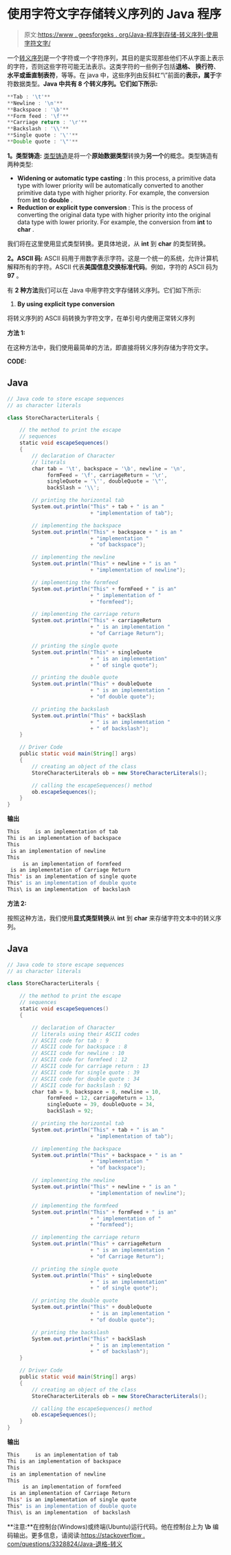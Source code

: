# 使用字符文字存储转义序列的 Java 程序

> 原文:[https://www . geesforgeks . org/Java-程序到存储-转义序列-使用字符文字/](https://www.geeksforgeeks.org/java-program-to-store-escape-sequence-using-character-literals/)

一个[转义序列](https://www.geeksforgeeks.org/escape-sequences-in-java/)是一个字符或一个字符序列，其目的是实现那些他们不从字面上表示的字符，否则这些字符可能无法表示。这类字符的一些例子包括**退格、** **换行符**、**水平或垂直制表符**，等等。在 java 中，这些序列由反斜杠“\”前面的**表示，属于**字符数据类型。**Java 中共有 **8 个转义序列**。它们如下所示:**

```java
**Tab : '\t'**
**Newline : '\n'**
**Backspace : '\b'**
**Form feed : '\f'**
**Carriage return : '\r'**
**Backslash : '\\'**
**Single quote : '\''**
**Double quote : '\"'** 
```

**1。类型铸造:** [类型铸造](https://www.geeksforgeeks.org/type-conversion-java-examples/)是将一个**原始数据类型**转换为**另一个**的概念。类型铸造有两种类型:

*   **Widening or automatic type casting** : In this process, a primitive data type with lower priority will be automatically converted to another primitive data type with higher priority. For example, the conversion from **int** to **double** .
*   **Reduction or explicit type conversion** : This is the process of converting the original data type with higher priority into the original data type with lower priority. For example, the conversion from **int** to **char** .

我们将在这里使用显式类型转换。更具体地说，从 **int** 到 **char** 的类型转换。

**2。ASCII 码:** ASCII 码用于用数字表示字符。这是一个统一的系统，允许计算机解释所有的字符。ASCII 代表**美国信息交换标准代码**。例如，字符的 ASCII 码为 **97** 。

有 **2 种方法**我们可以在 Java 中用字符文字存储转义序列。它们如下所示:

1.  **By using explicit type conversion**

将转义序列的 ASCII 码转换为字符文字，在单引号内使用正常转义序列

**方法 1:**

在这种方法中，我们使用最简单的方法，即直接将转义序列存储为字符文字。

**CODE:**

## Java

```java
// Java code to store escape sequences
// as character literals

class StoreCharacterLiterals {

    // the method to print the escape
    // sequences
    static void escapeSequences()
    {
        // declaration of Character
        // literals
        char tab = '\t', backspace = '\b', newline = '\n',
             formFeed = '\f', carriageReturn = '\r',
             singleQuote = '\'', doubleQuote = '\"',
             backSlash = '\\';

        // printing the horizontal tab
        System.out.println("This" + tab + " is an "
                           + "implementation of tab");

        // implementing the backspace
        System.out.println("This" + backspace + " is an "
                           + "implementation "
                           + "of backspace");

        // implementing the newline
        System.out.println("This" + newline + " is an "
                           + "implementation of newline");

        // implementing the formfeed
        System.out.println("This" + formFeed + " is an"
                           + " implementation of "
                           + "formfeed");

        // implementing the carriage return
        System.out.println("This" + carriageReturn
                           + " is an implementation "
                           + "of Carriage Return");

        // printing the single quote
        System.out.println("This" + singleQuote
                           + " is an implementation"
                           + " of single quote");

        // printing the double quote
        System.out.println("This" + doubleQuote
                           + " is an implementation "
                           + "of double quote");

        // printing the backslash
        System.out.println("This" + backSlash
                           + " is an implementation "
                           + " of backslash");
    }

    // Driver Code
    public static void main(String[] args)
    {
        // creating an object of the class
        StoreCharacterLiterals ob = new StoreCharacterLiterals();

        // calling the escapeSequences() method
        ob.escapeSequences();
    }
}
```

**输出**

```java
This     is an implementation of tab
Thi is an implementation of backspace
This
 is an implementation of newline
This
     is an implementation of formfeed
 is an implementation of Carriage Return
This' is an implementation of single quote
This" is an implementation of double quote
This\ is an implementation  of backslash

```

**方法 2:**

按照这种方法，我们使用**显式类型转换**从 **int** 到 **char** 来存储字符文本中的转义序列。

## Java

```java
// Java code to store escape sequences
// as character literals

class StoreCharacterLiterals {

    // the method to print the escape
    // sequences
    static void escapeSequences()
    {

        // declaration of Character
        // literals using their ASCII codes
        // ASCII code for tab : 9
        // ASCII code for backspace : 8
        // ASCII code for newline : 10
        // ASCII code for formfeed : 12
        // ASCII code for carriage return : 13
        // ASCII code for single quote : 39
        // ASCII code for double quote : 34
        // ASCII code for backslash : 92
        char tab = 9, backspace = 8, newline = 10,
             formFeed = 12, carriageReturn = 13,
             singleQuote = 39, doubleQuote = 34,
             backSlash = 92;

        // printing the horizontal tab
        System.out.println("This" + tab + " is an "
                           + "implementation of tab");

        // implementing the backspace
        System.out.println("This" + backspace + " is an "
                           + "implementation "
                           + "of backspace");

        // implementing the newline
        System.out.println("This" + newline + " is an "
                           + "implementation of newline");

        // implementing the formfeed
        System.out.println("This" + formFeed + " is an"
                           + " implementation of "
                           + "formfeed");

        // implementing the carriage return
        System.out.println("This" + carriageReturn
                           + " is an implementation "
                           + "of Carriage Return");

        // printing the single quote
        System.out.println("This" + singleQuote
                           + " is an implementation"
                           + " of single quote");

        // printing the double quote
        System.out.println("This" + doubleQuote
                           + " is an implementation "
                           + "of double quote");

        // printing the backslash
        System.out.println("This" + backSlash
                           + " is an implementation "
                           + " of backslash");
    }

    // Driver Code
    public static void main(String[] args)
    {
        // creating an object of the class
        StoreCharacterLiterals ob = new StoreCharacterLiterals();

        // calling the escapeSequences() method
        ob.escapeSequences();
    }
}
```

**输出**

```java
This     is an implementation of tab
Thi is an implementation of backspace
This
 is an implementation of newline
This
     is an implementation of formfeed
 is an implementation of Carriage Return
This' is an implementation of single quote
This" is an implementation of double quote
This\ is an implementation  of backslash
```

**注意:**在控制台(Windows)或终端(Ubuntu)运行代码。他在控制台上为 **\b** 编码输出。更多信息，请阅读:[https://stackoverflow . com/questions/3328824/Java-退格-转义](https://stackoverflow.com/questions/3328824/java-backspace-escape)